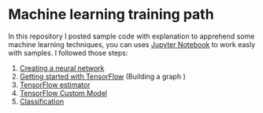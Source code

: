 # Machine learning training path
In this repository I posted sample code with explanation to apprehend some machine learning techniques, you can uses [Jupyter Notebook](http://jupyter.org) to work easly with samples.
I followed those steps:
1.  [Creating a neural network](neural_network.py)
2.	[Getting started with TensorFlow](get_started_tf.ipynb) (Building a graph )
3.	[TensorFlow estimator](/tensorflow_estimator.ipynb)
4.	[TensorFlow Custom Model](tf_custom_model.ipynb)
5.	[Classification](classification_demo.ipynb)

